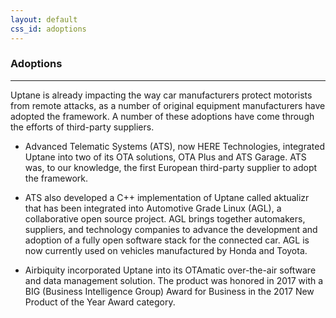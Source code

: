 ```yaml
---
layout: default
css_id: adoptions
---
```


### Adoptions
-------------

Uptane is already impacting the way car manufacturers protect motorists from remote attacks, as a number of original equipment manufacturers have adopted the framework. A number of these adoptions have come through the efforts of third-party suppliers.

* Advanced Telematic Systems (ATS), now HERE Technologies,
integrated Uptane into two of its OTA solutions, OTA Plus and ATS Garage. ATS was, to our knowledge, the first European third-party supplier to adopt the framework.

* ATS also developed a C++ implementation of Uptane called aktualizr
that has been integrated into Automotive Grade Linux (AGL), a collaborative
open source project. AGL brings together automakers, suppliers, and technology
companies to advance the development and adoption of a fully open software stack for the connected car. AGL is now currently used on vehicles manufactured by Honda and Toyota.

* Airbiquity incorporated Uptane into its OTAmatic over-the-air software and data management solution. The product was honored in 2017 with a BIG (Business Intelligence Group) Award for Business in the 2017 New Product of the Year Award category.
